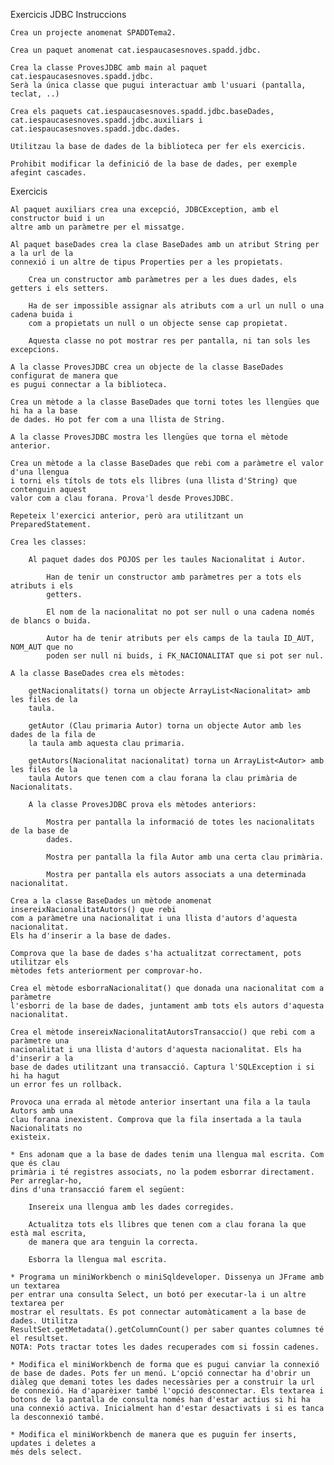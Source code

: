 Exercicis JDBC
Instruccions

    Crea un projecte anomenat SPADDTema2.

    Crea un paquet anomenat cat.iespaucasesnoves.spadd.jdbc.

    Crea la classe ProvesJDBC amb main al paquet cat.iespaucasesnoves.spadd.jdbc. 
	Serà la única classe que pugui interactuar amb l'usuari (pantalla, teclat, ..)

    Crea els paquets cat.iespaucasesnoves.spadd.jdbc.baseDades, 
	cat.iespaucasesnoves.spadd.jdbc.auxiliars i cat.iespaucasesnoves.spadd.jdbc.dades.

    Utilitzau la base de dades de la biblioteca per fer els exercicis.

    Prohibit modificar la definició de la base de dades, per exemple afegint cascades.

Exercicis

    Al paquet auxiliars crea una excepció, JDBCException, amb el constructor buid i un
	altre amb un paràmetre per el missatge.

    Al paquet baseDades crea la clase BaseDades amb un atribut String per a la url de la
	connexió i un altre de tipus Properties per a les propietats.

        Crea un constructor amb paràmetres per a les dues dades, els getters i els setters.

        Ha de ser impossible assignar als atributs com a url un null o una cadena buida i 
		com a propietats un null o un objecte sense cap propietat.

        Aquesta classe no pot mostrar res per pantalla, ni tan sols les excepcions.

    A la classe ProvesJDBC crea un objecte de la classe BaseDades configurat de manera que
	es pugui connectar a la biblioteca.

    Crea un mètode a la classe BaseDades que torni totes les llengües que hi ha a la base 
	de dades. Ho pot fer com a una llista de String.

    A la classe ProvesJDBC mostra les llengües que torna el mètode anterior.

    Crea un mètode a la classe BaseDades que rebi com a paràmetre el valor d'una llengua 
	i torni els títols de tots els llibres (una llista d'String) que contenguin aquest 
	valor com a clau forana. Prova'l desde ProvesJDBC.

    Repeteix l'exercici anterior, però ara utilitzant un PreparedStatement.

    Crea les classes:

        Al paquet dades dos POJOS per les taules Nacionalitat i Autor.

            Han de tenir un constructor amb paràmetres per a tots els atributs i els 
			getters.

            El nom de la nacionalitat no pot ser null o una cadena només de blancs o buida.

            Autor ha de tenir atributs per els camps de la taula ID_AUT, NOM_AUT que no 
			poden ser null ni buids, i FK_NACIONALITAT que si pot ser nul.

    A la classe BaseDades crea els mètodes:

        getNacionalitats() torna un objecte ArrayList<Nacionalitat> amb les files de la
		taula.

        getAutor (Clau primaria Autor) torna un objecte Autor amb les dades de la fila de 
		la taula amb aquesta clau primaria.

        getAutors(Nacionalitat nacionalitat) torna un ArrayList<Autor> amb les files de la
		taula Autors que tenen com a clau forana la clau primària de Nacionalitats.

        A la classe ProvesJDBC prova els mètodes anteriors:

            Mostra per pantalla la informació de totes les nacionalitats de la base de 
			dades.

            Mostra per pantalla la fila Autor amb una certa clau primària.

            Mostra per pantalla els autors associats a una determinada nacionalitat.

    Crea a la classe BaseDades un mètode anomenat insereixNacionalitatAutors() que rebi
	com a paràmetre una nacionalitat i una llista d'autors d'aquesta nacionalitat. 
	Els ha d'inserir a la base de dades.

    Comprova que la base de dades s'ha actualitzat correctament, pots utilitzar els
	mètodes fets anteriorment per comprovar-ho.

    Crea el mètode esborraNacionalitat() que donada una nacionalitat com a paràmetre
	l'esborri de la base de dades, juntament amb tots els autors d'aquesta nacionalitat.

    Crea el mètode insereixNacionalitatAutorsTransaccio() que rebi com a paràmetre una
	nacionalitat i una llista d'autors d'aquesta nacionalitat. Els ha d'inserir a la 
	base de dades utilitzant una transacció. Captura l'SQLException i si hi ha hagut
	un error fes un rollback.

    Provoca una errada al mètode anterior insertant una fila a la taula Autors amb una 
	clau forana inexistent. Comprova que la fila insertada a la taula Nacionalitats no
	existeix.

    * Ens adonam que a la base de dades tenim una llengua mal escrita. Com que és clau
	primària i té registres associats, no la podem esborrar directament. Per arreglar-ho,
	dins d'una transacció farem el següent:

        Insereix una llengua amb les dades corregides.

        Actualitza tots els llibres que tenen com a clau forana la que està mal escrita, 
		de manera que ara tenguin la correcta.

        Esborra la llengua mal escrita.

    * Programa un miniWorkbench o miniSqldeveloper. Dissenya un JFrame amb un textarea
	per entrar una consulta Select, un botó per executar-la i un altre textarea per 
	mostrar el resultats. Es pot connectar automàticament a la base de dades. Utilitza 
	ResultSet.getMetadata().getColumnCount() per saber quantes columnes té el resultset.
    NOTA: Pots tractar totes les dades recuperades com si fossin cadenes.

    * Modifica el miniWorkbench de forma que es pugui canviar la connexió de base de dades. Pots fer un menú. L'opció connectar ha d'obrir un diàleg que demani totes les dades necessàries per a construir la url de connexió. Ha d'aparèixer també l'opció desconnectar. Els textarea i botons de la pantalla de consulta només han d'estar actius si hi ha una connexió activa. Inicialment han d'estar desactivats i si es tanca la desconnexió també.

    * Modifica el miniWorkbench de manera que es puguin fer inserts, updates i deletes a 
	més dels select.
